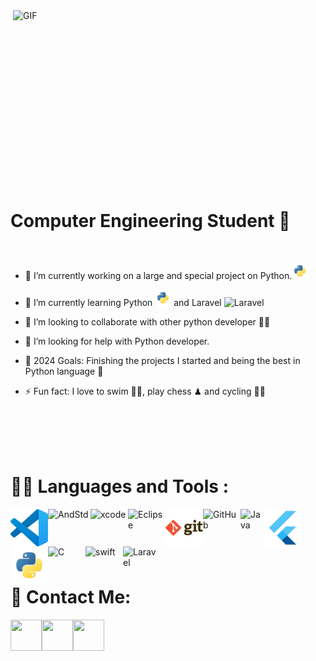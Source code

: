 <img align="right" alt="GIF" src="https://github.com/abhisheknaiidu/abhisheknaiidu/blob/master/code.gif?raw=true" width="500" height="320" />

# Computer Engineering Student 🚀

<br />

- 🔭 I’m currently working on a large and special project on Python.<img alt="Python" width="26px" src="https://raw.githubusercontent.com/github/explore/cebd63002168a05a6a642f309227eefeccd92950/topics/python/python.png" /> 
- 🌱 I’m currently learning Python <img alt="Python" width="26px" src="https://raw.githubusercontent.com/github/explore/cebd63002168a05a6a642f309227eefeccd92950/topics/python/python.png" /> and Laravel <img alt="Laravel" width="26px" src="https://cdn3.iconfinder.com/data/icons/logos-and-brands-adobe/512/194_Laravel-1024.png" />

- 👯 I’m looking to collaborate with other python developer 👩‍💻
- 🤔 I’m looking for help with Python developer.
- 🥅 2024 Goals: Finishing the projects I started and being the best in Python language 🤖
- ⚡ Fun fact: I love to swim 🏊‍♀️, play chess ♟ and cycling 🚴‍♀️

<br />
<br />
<br />
<br />


# 🔨🔧 Languages and Tools :

[<img align="left" alt="Visual Studio Code" width="60px" src="https://raw.githubusercontent.com/github/explore/80688e429a7d4ef2fca1e82350fe8e3517d3494d/topics/visual-studio-code/visual-studio-code.png" />][vsCode]
[<img align="left" alt="AndStd" width="68px" src="https://1.bp.blogspot.com/-LgTa-xDiknI/X4EflN56boI/AAAAAAAAPuk/24YyKnqiGkwRS9-_9suPKkfsAwO4wHYEgCLcBGAsYHQ/s0/image9.png" />][AndStd]
[<img align="left" alt="xcode" width="60px" src="https://developer.apple.com/assets/elements/icons/xcode-12/xcode-12-96x96_2x.png" />][xcode]
[<img align="left" alt="Eclipse" width="60px" src="https://cdn.freebiesupply.com/logos/large/2x/eclipse-11-logo-png-transparent.png" />][eclipse]
[<img align="left" alt="Git" width="60px" src="https://raw.githubusercontent.com/github/explore/80688e429a7d4ef2fca1e82350fe8e3517d3494d/topics/git/git.png" />][git]
[<img align="left" alt="GitHub" width="60px" src="https://github.githubassets.com/images/modules/logos_page/GitHub-Mark.png" />][github]
[<img align="left" alt="Java" width="38px" src="https://upload.wikimedia.org/wikipedia/tr/thumb/2/2e/Java_Logo.svg/1200px-Java_Logo.svg.png" />][java]
[<img align="left" alt="Flutter" width="60px" src="https://raw.githubusercontent.com/github/explore/cebd63002168a05a6a642f309227eefeccd92950/topics/flutter/flutter.png" />][flutter]
[<img align="left" alt="Python" width="60px" src="https://raw.githubusercontent.com/github/explore/cebd63002168a05a6a642f309227eefeccd92950/topics/python/python.png" />][python]
<img align="left" alt="C" width="60px" src="https://img.icons8.com/color/480/c-programming.png" />
[<img align="left" alt="swift" width="60x" src="https://cdn4.iconfinder.com/data/icons/social-media-logos-6/512/23-swift-512.png" />][swift]
[<img align="left" alt="Laravel" width="60px" src="https://cdn3.iconfinder.com/data/icons/logos-and-brands-adobe/512/194_Laravel-1024.png" />][laravel]



<br />

[vsCode]: https://code.visualstudio.com/
[git]: https://git-scm.com/
[github]: https://github.com/kahramankaradavut
[flutter]: https://flutter.dev/
[python]: https://www.python.org/
[AndStd]: https://developer.android.com/studio
[xcode]: https://developer.apple.com/xcode/
[java]: https://www.java.com/tr/
[swift]: https://developer.apple.com/swift/
[eclipse]: https://eclipseide.org/
[laravel]: https://laravel.com/

<br />
<br />
<br />
<br />


# 🤝 Contact Me:
[<img align="left" height="50" width="50" src="https://cdn-icons-png.flaticon.com/512/270/270808.png" />][linkedin]
[<img align="left" height="50" width="50" src="https://cdn4.iconfinder.com/data/icons/social-media-logos-6/512/62-instagram-512.png" />][instagram]
[<img align="left" height="50" width="50" src="https://www.freepnglogos.com/uploads/gmail-email-logo-png-16.png" />][mail]

[linkedin]: https://www.linkedin.com/in/kahraman-karadavut-b172361b2/
[instagram]: https://www.instagram.com/kahramankaradavut_/
[mail]: mailto:kkaradavut.3@gmail.com




